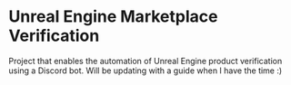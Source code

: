 # Unreal Engine Marketplace Verification

Project that enables the automation of Unreal Engine product verification using a Discord bot. Will be updating with a guide when I have the time :) 

